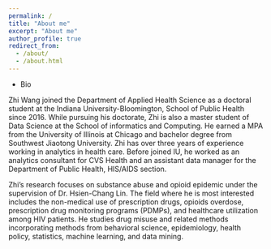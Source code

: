 ```yaml
---
permalink: /
title: "About me"
excerpt: "About me"
author_profile: true
redirect_from: 
  - /about/
  - /about.html
---
```


* Bio

Zhi Wang joined the Department of Applied Health Science as a doctoral student at the Indiana University-Bloomington, 
School of Public Health since 2016. While pursuing his doctorate, Zhi is also a master student of Data Science at the 
School of informatics and Computing. He earned a MPA from the University of Illinois at Chicago and bachelor degree from 
Southwest Jiaotong University. Zhi has over three years of experience working in analytics in health care. Before joined IU, 
he worked as an analytics consultant for CVS Health and an assistant data manager for the Department of Public Health, 
HIS/AIDS section.

Zhi’s research focuses on substance abuse and opioid epidemic under the supervision of Dr. Hsien-Chang Lin. The field 
where he is most interested includes the non-medical use of prescription drugs, opioids overdose, prescription drug 
monitoring programs (PDMPs), and healthcare utilization among HIV patients. He studies drug misuse and related methods 
incorporating methods from behavioral science, epidemiology, health policy, statistics, machine learning, and data mining.
